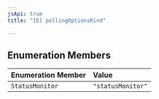 ```yaml
---
jsApi: true
title: "[E] pollingOptionsKind"

---
```

## Enumeration Members

| Enumeration Member | Value |
| :------ | :------ |
| `StatusMonitor` | `"statusMonitor"` |
